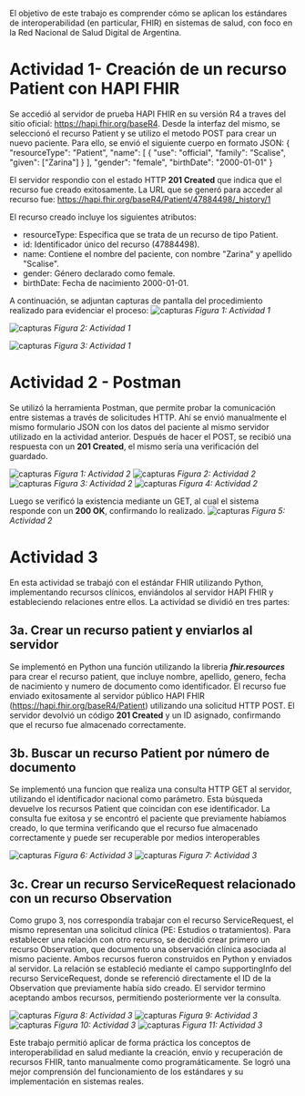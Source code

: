 El objetivo de este trabajo es comprender cómo se aplican los estándares de interoperabilidad (en particular, FHIR) en sistemas de salud, con foco en la Red Nacional de Salud Digital de Argentina.

# Actividad 1- Creación de un recurso Patient con HAPI FHIR
Se accedió al servidor de prueba HAPI FHIR en su versión R4 a traves del sitio oficial: https://hapi.fhir.org/baseR4. Desde la interfaz del mismo, se seleccionó el recurso Patient y se utilizo el metodo POST para crear un nuevo paciente. Para ello, se envió el siguiente cuerpo en formato JSON:
    {
    "resourceType": "Patient",
    "name": [
      {
        "use": "official",
        "family": "Scalise",
        "given": ["Zarina"]
      }
    ],
    "gender": "female",
    "birthDate": "2000-01-01"
  }

El servidor respondio con el estado HTTP **201 Created** que indica que el recurso fue creado exitosamente. La URL que se generó para acceder al recurso fue: https://hapi.fhir.org/baseR4/Patient/47884498/_history/1 

El recurso creado incluye los siguientes atributos:
- resourceType: Especifica que se trata de un recurso de tipo Patient.
- id: Identificador único del recurso (47884498).
- name: Contiene el nombre del paciente, con nombre "Zarina" y apellido "Scalise".
- gender: Género declarado como female.
- birthDate: Fecha de nacimiento 2000-01-01.

A continuación, se adjuntan capturas de pantalla del procedimiento realizado para evidenciar el proceso:
![capturas](./CAPTURAS/Ejercicio1PT1.png)
*Figura 1: Actividad 1*

![capturas](./CAPTURAS/Ejercicio1PT3.png)
*Figura 2: Actividad 1*

![capturas](./CAPTURAS/Ejercicio1PT4.png)
*Figura 3: Actividad 1*


# Actividad 2 - Postman
Se utilizó la herramienta Postman, que permite probar la comunicación entre sistemas a través de solicitudes HTTP. Ahí se envió manualmente el mismo formulario JSON con los datos del paciente al mismo servidor utilizado en la actividad anterior. Después de hacer el POST, se recibió una respuesta con un **201 Created**, el mismo sería una verificación del guardado. 

![capturas](./CAPTURAS/Ejercicio2PT1.png)
*Figura 1: Actividad 2*
![capturas](./CAPTURAS/Ejercicio2PT2.png)
*Figura 2: Actividad 2*
![capturas](./CAPTURAS/Ejercicio2PT3.png)
*Figura 3: Actividad 2*
![capturas](./CAPTURAS/Ejercicio2PT4.png)
*Figura 4: Actividad 2*

Luego se verificó la existencia mediante un GET, al cual el sistema responde con un **200 OK**, confirmando lo realizado.
![capturas](./CAPTURAS/Ejercicio2PT5.png)
*Figura 5: Actividad 2*


# Actividad 3
En esta actividad se trabajó con el estándar FHIR utilizando Python, implementando recursos clínicos, enviándolos al servidor HAPI FHIR y estableciendo relaciones entre ellos. La actividad se dividió en tres partes:

## 3a. Crear un recurso patient y enviarlos al servidor
Se implementó en Python una función utilizando la libreria ***fhir.resources*** para crear el recurso patient, que incluye nombre, apellido, genero, fecha de nacimiento y numero de documento como identificador.
El recurso fue enviado exitosamente al servidor público HAPI FHIR (https://hapi.fhir.org/baseR4/Patient) utilizando una solicitud HTTP POST. El servidor devolvió un código **201 Created** y un ID asignado, confirmando que el recurso fue almacenado correctamente.

## 3b. Buscar un recurso Patient por número de documento
Se implementó una funcion que realiza una consulta HTTP GET al servidor, utilizando el identificador nacional como parámetro. Esta búsqueda devuelve los recursos Patient que coincidan con ese identificador. 
La consulta fue exitosa y se encontró el paciente que previamente habíamos creado, lo que termina verificando que el recurso fue almacenado correctamente y puede ser recuperable por medios interoperables

![capturas](./CAPTURAS/Ejercicio3PT1.png)
*Figura 6: Actividad 3*
![capturas](./CAPTURAS/Ejercicio3PT2.png)
*Figura 7: Actividad 3*


## 3c. Crear un recurso ServiceRequest relacionado con un recurso Observation
Como grupo 3, nos correspondía trabajar con el recurso ServiceRequest, el mismo representan una solicitud clínica (PE: Estudios o tratamientos).
Para establecer una relación con otro recurso, se decidió crear primero un recurso Observation, que documento una observación clínica asociada al mismo paciente. Ambos recursos fueron construidos en Python y enviados al servidor. 
La relación se estableció mediante el campo supportingInfo del recurso ServiceRequest, donde se referenció directamente el ID de la Observation que previamente había sido creado. El servidor termino aceptando ambos recursos, permitiendo posteriormente ver la consulta.

![capturas](./CAPTURAS/Ejercicio3PT3.png)
*Figura 8: Actividad 3*
![capturas](./CAPTURAS/Ejercicio3PT4.png)
*Figura 9: Actividad 3*
![capturas](./CAPTURAS/Ejercicio3PT5.png)
*Figura 10: Actividad 3*
![capturas](./CAPTURAS/Ejercicio3PT6.png)
*Figura 11: Actividad 3*

Este trabajo permitió aplicar de forma práctica los conceptos de interoperabilidad en salud mediante la creación, envío y recuperación de recursos FHIR, tanto manualmente como programáticamente. Se logró una mejor comprensión del funcionamiento de los estándares y su implementación en sistemas reales.
